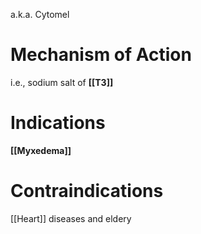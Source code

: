 a.k.a. Cytomel

# Mechanism of Action
i.e., sodium salt of **[[T3]]**

# Indications
**[[Myxedema]]**

# Contraindications
[[Heart]] diseases and eldery